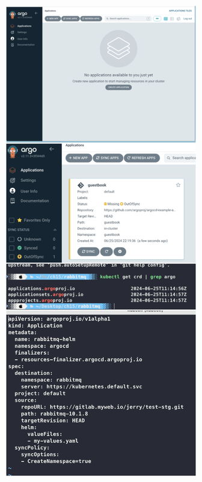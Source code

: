 ![ArgoCD](./images/argocd.png)
![ArgoCD Application](./images/argocd-app.png)
![Get CRD](./images/get-crd.png)
![Config YAML](./images/config-yaml.png)
